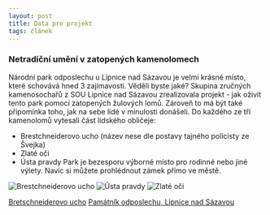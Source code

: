 ```yaml
---
layout: post
title: Data pro projekt
tags: článek
---
```


### Netradiční umění v zatopených kamenolomech
 
 Národní park odposlechu u Lipnice nad Sázavou je velmi krásné místo, které schovává hned 3 zajímavosti. Věděli byste jaké?
 Skupina zručných kamenosochařů z SOU Lipnice nad Sázavou zrealizovala projekt - jak oživit tento park pomocí zatopených žulových 
 lomů. Zároveň to má být také připomínka toho, jak na sebe lidé v minulosti donášeli. Do každého ze tří kamenolomů vytesali část 
 lidského obličeje:
 -	Brestchneiderovo ucho (název nese dle postavy tajného policisty ze Švejka)
 -	Zlaté oči
 -	Ústa pravdy
 Park je bezesporu výborné místo pro rodinné nebo jiné výlety. Navíc si můžete prohlédnout zámek přímo ve městě.
 
 ![Brestchneiderovo ucho](/images/ucho.jpeg "Breschneiderovo ucho")
 ![Ústa pravdy](/images/ústa.jpeg "Ústa pravdy")
 ![Zlaté oči](/images/oči.jpeg "Zlaté oči")
 
 [Bretschneiderovo ucho]( http://www.turistika.cz/mista/bretschneiderovo-ucho)
 [Památník odposlechu, Lipnice nad Sázavou]( http://www.kudyznudy.cz/aktivity-a-akce/aktivity/pamatnik-narodniho-odposlechu-v-zatopenych-zulovyc.aspx)
